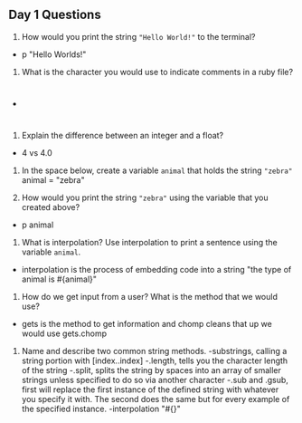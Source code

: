 ## Day 1 Questions

1. How would you print the string `"Hello World!"` to the terminal?
  - p "Hello Worlds!"

1. What is the character you would use to indicate comments in a ruby file?
  - #

1. Explain the difference between an integer and a float?
  - 4 vs 4.0

1. In the space below, create a variable `animal` that holds the string `"zebra"`
  animal = "zebra"

1. How would you print the string `"zebra"` using the variable that you created above?
  - p animal

1. What is interpolation? Use interpolation to print a sentence using the variable `animal`.
  - interpolation is the process of embedding code into a string
  "the type of animal is #{animal}"

1. How do we get input from a user? What is the method that we would use?
  - gets is the method to get information and chomp cleans that up we would use gets.chomp

1. Name and describe two common string methods.
   -substrings, calling a string portion with [index..index]
   -.length, tells you the character length of the string
   -.split, splits the string by spaces into an array of smaller strings unless specified to do so via another character
   -.sub and .gsub, first will replace the first instance of the defined string with whatever you
    specify it with. The second does the same but for every example of the specified instance.
   -interpolation "#{}"
